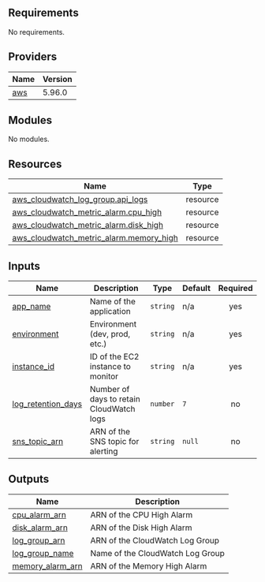 <!-- BEGIN_TF_DOCS -->
## Requirements

No requirements.

## Providers

| Name | Version |
|------|---------|
| <a name="provider_aws"></a> [aws](#provider\_aws) | 5.96.0 |

## Modules

No modules.

## Resources

| Name | Type |
|------|------|
| [aws_cloudwatch_log_group.api_logs](https://registry.terraform.io/providers/hashicorp/aws/latest/docs/resources/cloudwatch_log_group) | resource |
| [aws_cloudwatch_metric_alarm.cpu_high](https://registry.terraform.io/providers/hashicorp/aws/latest/docs/resources/cloudwatch_metric_alarm) | resource |
| [aws_cloudwatch_metric_alarm.disk_high](https://registry.terraform.io/providers/hashicorp/aws/latest/docs/resources/cloudwatch_metric_alarm) | resource |
| [aws_cloudwatch_metric_alarm.memory_high](https://registry.terraform.io/providers/hashicorp/aws/latest/docs/resources/cloudwatch_metric_alarm) | resource |

## Inputs

| Name | Description | Type | Default | Required |
|------|-------------|------|---------|:--------:|
| <a name="input_app_name"></a> [app\_name](#input\_app\_name) | Name of the application | `string` | n/a | yes |
| <a name="input_environment"></a> [environment](#input\_environment) | Environment (dev, prod, etc.) | `string` | n/a | yes |
| <a name="input_instance_id"></a> [instance\_id](#input\_instance\_id) | ID of the EC2 instance to monitor | `string` | n/a | yes |
| <a name="input_log_retention_days"></a> [log\_retention\_days](#input\_log\_retention\_days) | Number of days to retain CloudWatch logs | `number` | `7` | no |
| <a name="input_sns_topic_arn"></a> [sns\_topic\_arn](#input\_sns\_topic\_arn) | ARN of the SNS topic for alerting | `string` | `null` | no |

## Outputs

| Name | Description |
|------|-------------|
| <a name="output_cpu_alarm_arn"></a> [cpu\_alarm\_arn](#output\_cpu\_alarm\_arn) | ARN of the CPU High Alarm |
| <a name="output_disk_alarm_arn"></a> [disk\_alarm\_arn](#output\_disk\_alarm\_arn) | ARN of the Disk High Alarm |
| <a name="output_log_group_arn"></a> [log\_group\_arn](#output\_log\_group\_arn) | ARN of the CloudWatch Log Group |
| <a name="output_log_group_name"></a> [log\_group\_name](#output\_log\_group\_name) | Name of the CloudWatch Log Group |
| <a name="output_memory_alarm_arn"></a> [memory\_alarm\_arn](#output\_memory\_alarm\_arn) | ARN of the Memory High Alarm |
<!-- END_TF_DOCS -->
